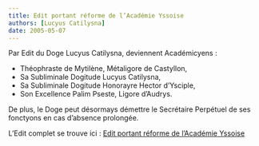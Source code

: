 ```yaml
---
title: Edit portant réforme de l’Académie Yssoise
authors: [Lucyus Catilysna]
date: 2005-05-07
---
```


Par Edit du Doge Lucyus Catilysna, deviennent Académicyens :
-  Théophraste de Mytilène, Métaligore de Castyllon,
-  Sa Subliminale Dogitude Lucyus Catilysna,
-  Sa Subliminale Dogitude Honorayre Hector d’Ysciple,
-  Son Excellence Palim Pseste, Ligore d’Audrys.

De plus, le Doge peut désormays démettre le Secrétaire Perpétuel de ses fonctyons en cas d’absence prolongée.

L’Edit complet se trouve ici : [Edit portant réforme de l’Académie Yssoise](../970)